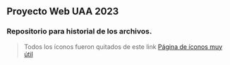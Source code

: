 ## Proyecto Web UAA 2023
### Repositorio para historial de los archivos.
> Todos los íconos fueron quitados de este link
> [Página de íconos muy útil](https://fontawesome.com/)
 